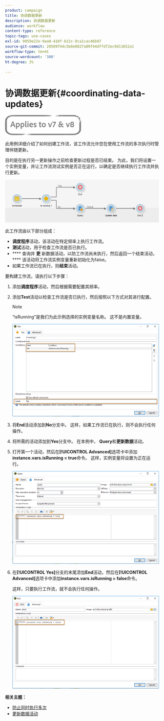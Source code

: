 ```yaml
---
product: campaign
title: 协调数据更新
description: 协调数据更新
audience: workflow
content-type: reference
topic-tags: use-cases
exl-id: 9959e22e-9aa0-410f-b22c-9ca1cac46b97
source-git-commit: 20509f44c5b8e0827a09f44dffdf2ec9d11652a1
workflow-type: tm+mt
source-wordcount: '300'
ht-degree: 3%

---
```


# 协调数据更新{#coordinating-data-updates}

![](../../assets/common.svg)

此用例详细介绍了如何创建工作流，该工作流允许您在使用工作流的多次执行时管理伴随更新。

目的是在执行另一更新操作之前检查更新过程是否已结束。 为此，我们将设置一个实例变量，并让工作流测试实例是否正在运行，以确定是否继续执行工作流并执行更新。

![](assets/uc_dataupdate_wkf.png)

此工作流由以下部分组成：

* **调度程序**&#x200B;活动，该活动在特定频率上执行工作流。
* **测试**&#x200B;活动，用于检查工作流是否已执行。
* **** 查询并 **更** 新数据活动，以防工作流尚未执行，然后返回一个结束活动， **** 该活动将工作流实例变量重新初始化为false。
* 如果工作流已在执行，则&#x200B;**结束**&#x200B;活动。

要构建工作流，请执行以下步骤：

1. 添加&#x200B;**调度程序**&#x200B;活动，然后根据需要配置其频率。
1. 添加&#x200B;**Test**&#x200B;活动以检查工作流是否已执行，然后按照以下方式对其进行配置。

   >[!NOTE]
   >
   >“isRunning”是我们为此示例选择的实例变量名称。 这不是内置变量。

   ![](assets/uc_dataupdate_test.png)

1. 将&#x200B;**End**&#x200B;活动添加到&#x200B;**No**&#x200B;分支中。 这样，如果工作流已在执行，则不会执行任何操作。
1. 将所需的活动添加到&#x200B;**Yes**&#x200B;分支中。 在本例中， **Query**&#x200B;和&#x200B;**更新数据**&#x200B;活动。
1. 打开第一个活动，然后在&#x200B;**[!UICONTROL Advanced]**&#x200B;选项卡中添加&#x200B;**instance.vars.isRunning = true**&#x200B;命令。 这样，实例变量将设置为正在运行。

   ![](assets/uc_dataupdate_query.png)

1. 在&#x200B;**[!UICONTROL Yes]**&#x200B;分支的末尾添加&#x200B;**End**&#x200B;活动，然后在&#x200B;**[!UICONTROL Advanced]**&#x200B;选项卡中添加&#x200B;**instance.vars.isRunning = false**&#x200B;命令。

   这样，只要执行工作流，就不会执行任何操作。

   ![](assets/uc_dataupdate_end.png)

**相关主题：**

* [防止同时执行多次](monitoring-workflow-execution.md#preventing-simultaneous-multiple-executions)
* [更新数据活动](update-data.md)
